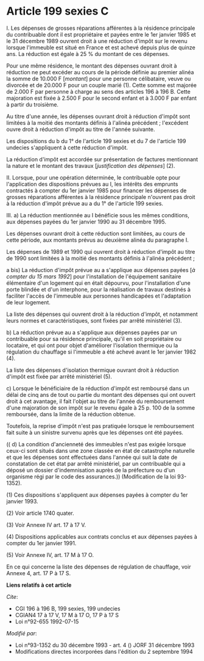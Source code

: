 # Article 199 sexies C

I. Les dépenses de grosses réparations afférentes à la résidence principale du contribuable dont il est propriétaire et
payées entre le 1er janvier 1985 et le 31 décembre 1989  ouvrent droit à une réduction d'impôt sur le revenu lorsque
l'immeuble est situé en France et est achevé depuis plus de quinze ans. La réduction est égale à 25 % du montant de ces
dépenses.

Pour une même résidence, le montant des dépenses ouvrant droit à réduction ne peut excéder au cours de la période définie au
premier alinéa la somme de 10.000 F [*montant*] pour une personne célibataire, veuve ou divorcée et de 20.000 F pour un
couple marié (1). Cette somme est majorée de 2.000 F par personne à charge au sens des articles 196 à 196 B. Cette majoration
est fixée à 2.500 F pour le second enfant et à 3.000 F par enfant à partir du troisième.

Au titre d'une année, les dépenses ouvrant droit à réduction d'impôt sont limitées à la moitié des montants définis à
l'alinéa précédent ; l'excédent ouvre droit à réduction d'impôt au titre de l'année suivante. 

Les dispositions du b du 1° de l'article 199 sexies et du 7 de l'article 199 undecies s'appliquent à cette réduction d'impôt.

La réduction d'impôt est accordée sur présentation de factures mentionnant la nature et le montant des travaux
[*justification des dépenses*] (2).

II. Lorsque, pour une opération déterminée, le contribuable opte pour l'application des dispositions prévues au I, les
intérêts des emprunts contractés à compter du 1er janvier 1985 pour financer les dépenses de grosses réparations afférentes à
la résidence principale n'ouvrent pas droit à la réduction d'impôt prévue au a du 1° de l'article 199 sexies.

III. a) La réduction mentionnée au I bénéficie sous les mêmes conditions, aux dépenses payées du 1er janvier 1990 au 31
décembre 1995.

Les dépenses ouvrant droit à cette réduction sont limitées, au cours de cette période, aux montants prévus au deuxième alinéa
du paragraphe I.

Les dépenses de 1989 et 1990 qui ouvrent droit à réduction d'impôt au titre de 1990 sont limitées à la moitié des montants
définis à l'alinéa précédent ;

a bis) La réduction d'impôt prévue au a s'applique aux dépenses payées [*à compter du 15 mars 1992*] pour l'installation de
l'équipement sanitaire élémentaire d'un logement qui en était dépourvu, pour l'installation d'une porte blindée et d'un
interphone, pour la réalisation de travaux destinés à faciliter l'accès de l'immeuble aux personnes handicapées et
l'adaptation de leur logement.

La liste des dépenses qui ouvrent droit à la réduction d'impôt, et notamment leurs normes et caractéristiques, sont fixées
par arrêté ministériel (3).

b) La réduction prévue au a s'applique aux dépenses payées par un contribuable pour sa résidence principale, qu'il en soit
propriétaire ou locataire, et qui ont pour objet d'améliorer l'isolation thermique ou la régulation du chauffage si
l'immeuble a été achevé avant le 1er janvier 1982 (4).

La liste des dépenses d'isolation thermique ouvrant droit à réduction d'impôt est fixée par arrêté ministériel (5).

c) Lorsque le bénéficiaire de la réduction d'impôt est remboursé dans un délai de cinq ans de tout ou partie du montant des
dépenses qui ont ouvert droit à cet avantage, il fait l'objet au titre de l'année du remboursement d'une majoration de son
impôt sur le revenu égale à 25 p. 100 de la somme remboursée, dans la limite de la réduction obtenue.

Toutefois, la reprise d'impôt n'est pas pratiquée lorsque le remboursement fait suite à un sinistre survenu après que les
dépenses ont été payées.

(( d) La condition d'ancienneté des immeubles n'est pas exigée lorsque ceux-ci sont situés dans une zone classée en état de
catastrophe naturelle et que les dépenses sont effectuées dans l'année qui suit la date de constatation de cet état par
arrêté ministériel, par un contribuable qui a déposé un dossier d'indemnisation auprès de la préfecture ou d'un organisme
régi par le code des assurances.)) (Modification de la loi 93-1352).

(1) Ces dispositions s'appliquent aux dépenses payées à compter du 1er janvier 1993.

(2) Voir article 1740 quater.

(3) Voir Annexe IV art. 17 à 17 V.

(4) Dispositions applicables aux contrats conclus et aux dépenses payées à compter du 1er janvier 1991.

(5) Voir Annexe IV, art. 17 M à 17 O.

En ce qui concerne la liste des dépenses de régulation de chauffage, voir Annexe 4, art. 17 P à 17 S.

**Liens relatifs à cet article**

_Cite_:

  - CGI 196 à 196 B, 199 sexies, 199 undecies
  - CGIAN4 17 à 17 V, 17 M à 17 O, 17 P à 17 S
  - Loi n°92-655 1992-07-15

_Modifié par_:

  - Loi n°93-1352 du 30 décembre 1993 - art. 4 () JORF 31 décembre 1993
  - Modifications directes incorporées dans l'édition du 2 septembre 1994

